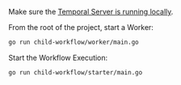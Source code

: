 <!-- @@@SNIPSTART samples-go-child-workflow-example-readme -->
Make sure the [Temporal Server is running locally](https://docs.temporal.io/docs/server/quick-install).

From the root of the project, start a Worker:

```bash
go run child-workflow/worker/main.go
```

Start the Workflow Execution:

```bash
go run child-workflow/starter/main.go
```
<!-- @@@SNIPEND -->
